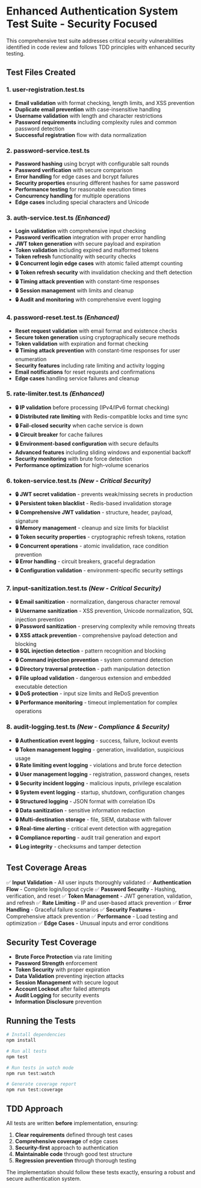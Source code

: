 # Enhanced Authentication System Test Suite - Security Focused

This comprehensive test suite addresses critical security vulnerabilities identified in code review and follows TDD principles with enhanced security testing.

## Test Files Created

### 1. **user-registration.test.ts**
- **Email validation** with format checking, length limits, and XSS prevention
- **Duplicate email prevention** with case-insensitive handling
- **Username validation** with length and character restrictions
- **Password requirements** including complexity rules and common password detection
- **Successful registration** flow with data normalization

### 2. **password-service.test.ts**
- **Password hashing** using bcrypt with configurable salt rounds
- **Password verification** with secure comparison
- **Error handling** for edge cases and bcrypt failures
- **Security properties** ensuring different hashes for same password
- **Performance testing** for reasonable execution times
- **Concurrency handling** for multiple operations
- **Edge cases** including special characters and Unicode

### 3. **auth-service.test.ts** *(Enhanced)*
- **Login validation** with comprehensive input checking
- **Password verification** integration with proper error handling
- **JWT token generation** with secure payload and expiration
- **Token validation** including expired and malformed tokens
- **Token refresh** functionality with security checks
- **🔒 Concurrent login edge cases** with atomic failed attempt counting
- **🔒 Token refresh security** with invalidation checking and theft detection
- **🔒 Timing attack prevention** with constant-time responses
- **🔒 Session management** with limits and cleanup
- **🔒 Audit and monitoring** with comprehensive event logging

### 4. **password-reset.test.ts** *(Enhanced)*
- **Reset request validation** with email format and existence checks
- **Secure token generation** using cryptographically secure methods
- **Token validation** with expiration and format checking
- **🔒 Timing attack prevention** with constant-time responses for user enumeration
- **Security features** including rate limiting and activity logging
- **Email notifications** for reset requests and confirmations
- **Edge cases** handling service failures and cleanup

### 5. **rate-limiter.test.ts** *(Enhanced)*
- **🔒 IP validation** before processing (IPv4/IPv6 format checking)
- **🔒 Distributed rate limiting** with Redis-compatible locks and time sync
- **🔒 Fail-closed security** when cache service is down
- **🔒 Circuit breaker** for cache failures
- **🔒 Environment-based configuration** with secure defaults
- **Advanced features** including sliding windows and exponential backoff
- **Security monitoring** with brute force detection
- **Performance optimization** for high-volume scenarios

### 6. **token-service.test.ts** *(New - Critical Security)*
- **🔒 JWT secret validation** - prevents weak/missing secrets in production
- **🔒 Persistent token blacklist** - Redis-based invalidation storage
- **🔒 Comprehensive JWT validation** - structure, header, payload, signature
- **🔒 Memory management** - cleanup and size limits for blacklist
- **🔒 Token security properties** - cryptographic refresh tokens, rotation
- **🔒 Concurrent operations** - atomic invalidation, race condition prevention
- **🔒 Error handling** - circuit breakers, graceful degradation
- **🔒 Configuration validation** - environment-specific security settings

### 7. **input-sanitization.test.ts** *(New - Critical Security)*
- **🔒 Email sanitization** - normalization, dangerous character removal
- **🔒 Username sanitization** - XSS prevention, Unicode normalization, SQL injection prevention
- **🔒 Password sanitization** - preserving complexity while removing threats
- **🔒 XSS attack prevention** - comprehensive payload detection and blocking
- **🔒 SQL injection detection** - pattern recognition and blocking
- **🔒 Command injection prevention** - system command detection
- **🔒 Directory traversal protection** - path manipulation detection
- **🔒 File upload validation** - dangerous extension and embedded executable detection
- **🔒 DoS protection** - input size limits and ReDoS prevention
- **🔒 Performance monitoring** - timeout implementation for complex operations

### 8. **audit-logging.test.ts** *(New - Compliance & Security)*
- **🔒 Authentication event logging** - success, failure, lockout events
- **🔒 Token management logging** - generation, invalidation, suspicious usage
- **🔒 Rate limiting event logging** - violations and brute force detection
- **🔒 User management logging** - registration, password changes, resets
- **🔒 Security incident logging** - malicious inputs, privilege escalation
- **🔒 System event logging** - startup, shutdown, configuration changes
- **🔒 Structured logging** - JSON format with correlation IDs
- **🔒 Data sanitization** - sensitive information redaction
- **🔒 Multi-destination storage** - file, SIEM, database with failover
- **🔒 Real-time alerting** - critical event detection with aggregation
- **🔒 Compliance reporting** - audit trail generation and export
- **🔒 Log integrity** - checksums and tamper detection

## Test Coverage Areas

✅ **Input Validation** - All user inputs thoroughly validated
✅ **Authentication Flow** - Complete login/logout cycle
✅ **Password Security** - Hashing, verification, and reset
✅ **Token Management** - JWT generation, validation, and refresh
✅ **Rate Limiting** - IP and user-based attack prevention
✅ **Error Handling** - Graceful failure scenarios
✅ **Security Features** - Comprehensive attack prevention
✅ **Performance** - Load testing and optimization
✅ **Edge Cases** - Unusual inputs and error conditions

## Security Test Coverage

- **Brute Force Protection** via rate limiting
- **Password Strength** enforcement
- **Token Security** with proper expiration
- **Data Validation** preventing injection attacks
- **Session Management** with secure logout
- **Account Lockout** after failed attempts
- **Audit Logging** for security events
- **Information Disclosure** prevention

## Running the Tests

```bash
# Install dependencies
npm install

# Run all tests
npm test

# Run tests in watch mode
npm run test:watch

# Generate coverage report
npm run test:coverage
```

## TDD Approach

All tests are written **before** implementation, ensuring:
1. **Clear requirements** defined through test cases
2. **Comprehensive coverage** of edge cases
3. **Security-first** approach to authentication
4. **Maintainable code** through good test structure
5. **Regression prevention** through thorough testing

The implementation should follow these tests exactly, ensuring a robust and secure authentication system.